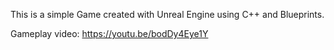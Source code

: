 This is a simple Game created with Unreal Engine using C++ and Blueprints.

Gameplay video: https://youtu.be/bodDy4Eye1Y
